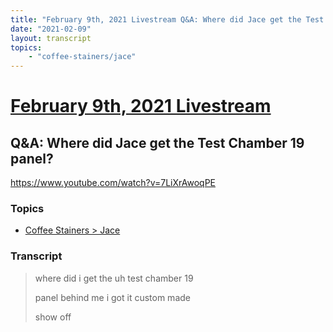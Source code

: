 ```yaml
---
title: "February 9th, 2021 Livestream Q&A: Where did Jace get the Test Chamber 19 panel?"
date: "2021-02-09"
layout: transcript
topics:
    - "coffee-stainers/jace"
---
```

# [February 9th, 2021 Livestream](../2021-02-09.md)
## Q&A: Where did Jace get the Test Chamber 19 panel?
https://www.youtube.com/watch?v=7LiXrAwoqPE

### Topics
* [Coffee Stainers > Jace](../topics/coffee-stainers/jace.md)

### Transcript

> where did i get the uh test chamber 19
>
> panel behind me i got it custom made
>
> show off
>
